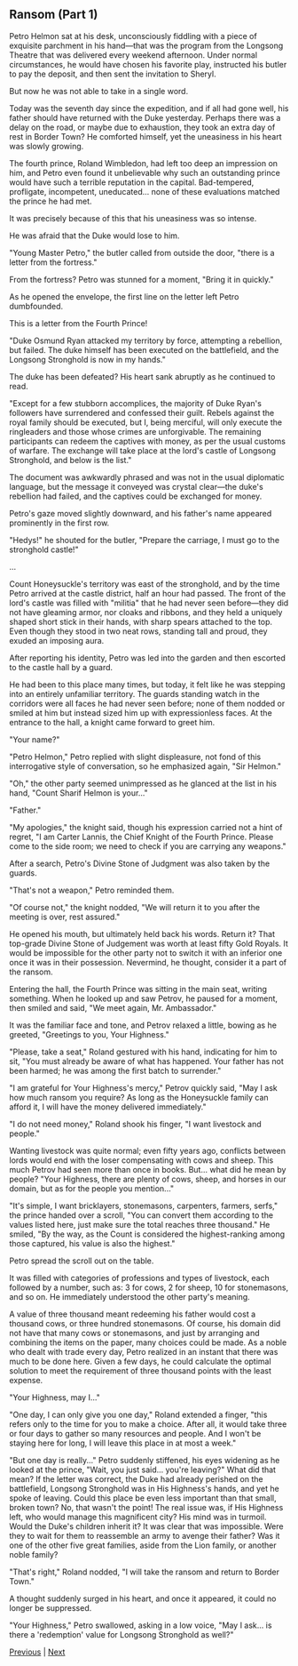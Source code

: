 ## Ransom (Part 1)
Petro Helmon sat at his desk, unconsciously fiddling with a piece of exquisite parchment in his hand—that was the program from the Longsong Theatre that was delivered every weekend afternoon. Under normal circumstances, he would have chosen his favorite play, instructed his butler to pay the deposit, and then sent the invitation to Sheryl.

But now he was not able to take in a single word.

Today was the seventh day since the expedition, and if all had gone well, his father should have returned with the Duke yesterday. Perhaps there was a delay on the road, or maybe due to exhaustion, they took an extra day of rest in Border Town? He comforted himself, yet the uneasiness in his heart was slowly growing.

The fourth prince, Roland Wimbledon, had left too deep an impression on him, and Petro even found it unbelievable why such an outstanding prince would have such a terrible reputation in the capital. Bad-tempered, profligate, incompetent, uneducated... none of these evaluations matched the prince he had met.

It was precisely because of this that his uneasiness was so intense.

He was afraid that the Duke would lose to him.

"Young Master Petro," the butler called from outside the door, "there is a letter from the fortress."

From the fortress? Petro was stunned for a moment, "Bring it in quickly."

As he opened the envelope, the first line on the letter left Petro dumbfounded.



This is a letter from the Fourth Prince!

"Duke Osmund Ryan attacked my territory by force, attempting a rebellion, but failed. The duke himself has been executed on the battlefield, and the Longsong Stronghold is now in my hands."

The duke has been defeated? His heart sank abruptly as he continued to read.

"Except for a few stubborn accomplices, the majority of Duke Ryan's followers have surrendered and confessed their guilt. Rebels against the royal family should be executed, but I, being merciful, will only execute the ringleaders and those whose crimes are unforgivable. The remaining participants can redeem the captives with money, as per the usual customs of warfare. The exchange will take place at the lord's castle of Longsong Stronghold, and below is the list."

The document was awkwardly phrased and was not in the usual diplomatic language, but the message it conveyed was crystal clear—the duke's rebellion had failed, and the captives could be exchanged for money.

Petro's gaze moved slightly downward, and his father's name appeared prominently in the first row.

"Hedys!" he shouted for the butler, "Prepare the carriage, I must go to the stronghold castle!"

...

Count Honeysuckle's territory was east of the stronghold, and by the time Petro arrived at the castle district, half an hour had passed. The front of the lord's castle was filled with "militia" that he had never seen before—they did not have gleaming armor, nor cloaks and ribbons, and they held a uniquely shaped short stick in their hands, with sharp spears attached to the top. Even though they stood in two neat rows, standing tall and proud, they exuded an imposing aura.



After reporting his identity, Petro was led into the garden and then escorted to the castle hall by a guard.

He had been to this place many times, but today, it felt like he was stepping into an entirely unfamiliar territory. The guards standing watch in the corridors were all faces he had never seen before; none of them nodded or smiled at him but instead sized him up with expressionless faces. At the entrance to the hall, a knight came forward to greet him.

"Your name?"

"Petro Helmon," Petro replied with slight displeasure, not fond of this interrogative style of conversation, so he emphasized again, "Sir Helmon."

"Oh," the other party seemed unimpressed as he glanced at the list in his hand, "Count Sharif Helmon is your..."

"Father."

"My apologies," the knight said, though his expression carried not a hint of regret, "I am Carter Lannis, the Chief Knight of the Fourth Prince. Please come to the side room; we need to check if you are carrying any weapons."

After a search, Petro's Divine Stone of Judgment was also taken by the guards.

"That's not a weapon," Petro reminded them.



"Of course not," the knight nodded, "We will return it to you after the meeting is over, rest assured."

He opened his mouth, but ultimately held back his words. Return it? That top-grade Divine Stone of Judgement was worth at least fifty Gold Royals. It would be impossible for the other party not to switch it with an inferior one once it was in their possession. Nevermind, he thought, consider it a part of the ransom.

Entering the hall, the Fourth Prince was sitting in the main seat, writing something. When he looked up and saw Petrov, he paused for a moment, then smiled and said, "We meet again, Mr. Ambassador."

It was the familiar face and tone, and Petrov relaxed a little, bowing as he greeted, "Greetings to you, Your Highness."

"Please, take a seat," Roland gestured with his hand, indicating for him to sit, "You must already be aware of what has happened. Your father has not been harmed; he was among the first batch to surrender."

"I am grateful for Your Highness's mercy," Petrov quickly said, "May I ask how much ransom you require? As long as the Honeysuckle family can afford it, I will have the money delivered immediately."

"I do not need money," Roland shook his finger, "I want livestock and people."

Wanting livestock was quite normal; even fifty years ago, conflicts between lords would end with the loser compensating with cows and sheep. This much Petrov had seen more than once in books. But... what did he mean by people? "Your Highness, there are plenty of cows, sheep, and horses in our domain, but as for the people you mention..."

"It's simple, I want bricklayers, stonemasons, carpenters, farmers, serfs," the prince handed over a scroll, "You can convert them according to the values listed here, just make sure the total reaches three thousand." He smiled, "By the way, as the Count is considered the highest-ranking among those captured, his value is also the highest."



Petro spread the scroll out on the table.

It was filled with categories of professions and types of livestock, each followed by a number, such as: 3 for cows, 2 for sheep, 10 for stonemasons, and so on. He immediately understood the other party's meaning.

A value of three thousand meant redeeming his father would cost a thousand cows, or three hundred stonemasons. Of course, his domain did not have that many cows or stonemasons, and just by arranging and combining the items on the paper, many choices could be made. As a noble who dealt with trade every day, Petro realized in an instant that there was much to be done here. Given a few days, he could calculate the optimal solution to meet the requirement of three thousand points with the least expense.

"Your Highness, may I..."

"One day, I can only give you one day," Roland extended a finger, "this refers only to the time for you to make a choice. After all, it would take three or four days to gather so many resources and people. And I won't be staying here for long, I will leave this place in at most a week."

"But one day is really..." Petro suddenly stiffened, his eyes widening as he looked at the prince, "Wait, you just said... you're leaving?" What did that mean? If the letter was correct, the Duke had already perished on the battlefield, Longsong Stronghold was in His Highness's hands, and yet he spoke of leaving. Could this place be even less important than that small, broken town? No, that wasn't the point! The real issue was, if His Highness left, who would manage this magnificent city? His mind was in turmoil. Would the Duke's children inherit it? It was clear that was impossible. Were they to wait for them to reassemble an army to avenge their father? Was it one of the other five great families, aside from the Lion family, or another noble family?

"That's right," Roland nodded, "I will take the ransom and return to Border Town."

A thought suddenly surged in his heart, and once it appeared, it could no longer be suppressed.

"Your Highness," Petro swallowed, asking in a low voice, "May I ask... is there a 'redemption' value for Longsong Stronghold as well?"





[Previous](CH0118.md) | [Next](CH0120.md)
